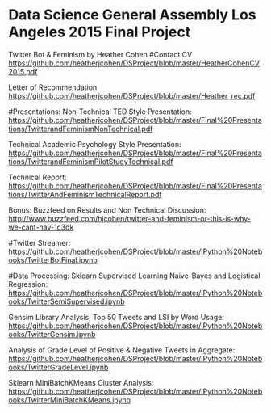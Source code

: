 # Data Science General Assembly Los Angeles 2015 Final Project
Twitter Bot &amp; Feminism 
by Heather Cohen
#Contact
CV
https://github.com/heatherjcohen/DSProject/blob/master/HeatherCohenCV2015.pdf

Letter of Recommendation
https://github.com/heatherjcohen/DSProject/blob/master/Heather_rec.pdf

#Presentations: 
Non-Technical TED Style Presentation: 
https://github.com/heatherjcohen/DSProject/blob/master/Final%20Presentations/TwitterandFeminismNonTechnical.pdf

Technical Academic Psychology Style Presentation: 
https://github.com/heatherjcohen/DSProject/blob/master/Final%20Presentations/TwitterandFeminismPilotStudyTechnical.pdf

Technical Report: 
https://github.com/heatherjcohen/DSProject/blob/master/Final%20Presentations/TwitterAndFeminismTechnicalReport.pdf

Bonus: Buzzfeed on Results and Non Technical Discussion:
http://www.buzzfeed.com/hjcohen/twitter-and-feminism-or-this-is-why-we-cant-hav-1c3dk

#Twitter Streamer:
https://github.com/heatherjcohen/DSProject/blob/master/IPython%20Notebooks/TwitterBotFinal.ipynb

#Data Processing: 
Sklearn Supervised Learning Naive-Bayes and Logistical Regression:
https://github.com/heatherjcohen/DSProject/blob/master/IPython%20Notebooks/TwitterSemiSupervised.ipynb

Gensim Library Analysis, Top 50 Tweets and LSI by Word Usage:
https://github.com/heatherjcohen/DSProject/blob/master/IPython%20Notebooks/TwitterGensim.ipynb

Analysis of Grade Level of Positive & Negative Tweets in Aggregate: 
https://github.com/heatherjcohen/DSProject/blob/master/IPython%20Notebooks/TwitterGradeLevel.ipynb

Sklearn MiniBatchKMeans Cluster Analysis:
https://github.com/heatherjcohen/DSProject/blob/master/IPython%20Notebooks/TwitterMiniBatchKMeans.ipynb
